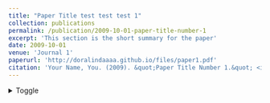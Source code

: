 ```yaml
---
title: "Paper Title test test test 1"
collection: publications
permalink: /publication/2009-10-01-paper-title-number-1
excerpt: 'This section is the short summary for the paper'
date: 2009-10-01
venue: 'Journal 1'
paperurl: 'http://doralindaaaa.github.io/files/paper1.pdf'
citation: 'Your Name, You. (2009). &quot;Paper Title Number 1.&quot; <i>Journal 1</i>. 1(1).'
---
```


<details markdown='1'><summary>Toggle</summary> This is the content inside the toggle.
<!-- <details markdown='1'><summary>Toggle</summary> This is the content inside the toggle. </details> -->

[Download paper here](http://academicpages.github.io/files/paper1.pdf)

